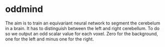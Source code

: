 # oddmind

The aim is to train an equivariant neural network to segment the cerebelum in a brain.
It has to distinguish between the left and right cerebellum.
To do so we output an odd scalar value for each voxel.
Zero for the background, one for the left and minus one for the right.
